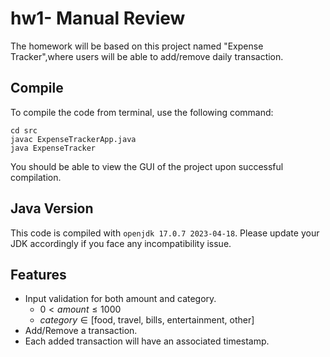 # hw1- Manual Review

The homework will be based on this project named "Expense Tracker",where users will be able to add/remove daily transaction.

## Compile

To compile the code from terminal, use the following command:
```
cd src
javac ExpenseTrackerApp.java
java ExpenseTracker
```

You should be able to view the GUI of the project upon successful compilation.

## Java Version
This code is compiled with ```openjdk 17.0.7 2023-04-18```. Please update your JDK accordingly if you face any incompatibility issue.

## Features

- Input validation for both amount and category.
  - $0 < amount \le 1000$
  - $category \in \text{[food, travel, bills, entertainment, other]}$
- Add/Remove a transaction.
- Each added transaction will have an associated timestamp.